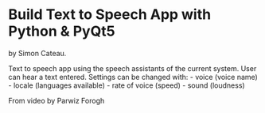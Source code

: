 # Build Text to Speech App with Python & PyQt5

by Simon Cateau.

Text to speech app using the speech assistants of the current system.
User can hear a text entered.
Settings can be changed with:
    - voice (voice name)
    - locale (languages available)
    - rate of voice (speed)
    - sound (loudness)
  
From video by Parwiz Forogh

